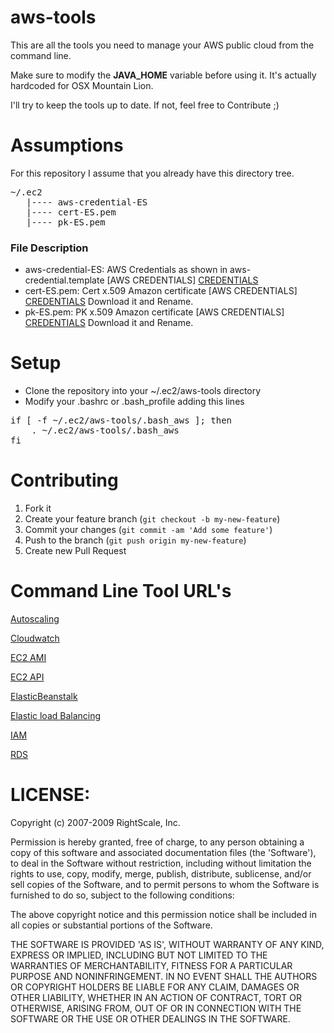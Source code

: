 aws-tools
=========

This are all the tools you need to manage your AWS public cloud from the command line.

Make sure to modify the **JAVA_HOME** variable before using it. It's actually hardcoded for OSX Mountain Lion.

I'll try to keep the tools up to date. If not, feel free to Contribute ;)

Assumptions
============
For this repository I assume that you already have this directory tree.
<pre>
~/.ec2
   |---- aws-credential-ES
   |---- cert-ES.pem
   |---- pk-ES.pem
</pre>

### File Description

* aws-credential-ES: AWS Credentials as shown in aws-credential.template [AWS CREDENTIALS] [CREDENTIALS]
* cert-ES.pem: Cert x.509 Amazon certificate [AWS CREDENTIALS] [CREDENTIALS] Download it and Rename.
* pk-ES.pem: PK x.509 Amazon certificate [AWS CREDENTIALS] [CREDENTIALS] Download it and Rename.

Setup
======

* Clone the repository into your ~/.ec2/aws-tools directory
* Modify your .bashrc or .bash_profile adding this lines

<pre>
if [ -f ~/.ec2/aws-tools/.bash_aws ]; then
    . ~/.ec2/aws-tools/.bash_aws
fi
</pre>

Contributing
============
1. Fork it
2. Create your feature branch (`git checkout -b my-new-feature`)
3. Commit your changes (`git commit -am 'Add some feature'`)
4. Push to the branch (`git push origin my-new-feature`)
5. Create new Pull Request

Command Line Tool URL's
========================
[Autoscaling](http://aws.amazon.com/developertools/2535)

[Cloudwatch](http://aws.amazon.com/developertools/2534)

[EC2 AMI](http://aws.amazon.com/developertools/368)

[EC2 API](http://aws.amazon.com/developertools/351)

[ElasticBeanstalk](http://aws.amazon.com/code/6752709412171743)

[Elastic load Balancing](http://aws.amazon.com/developertools/2536)

[IAM](http://aws.amazon.com/developertools/AWS-Identity-and-Access-Management/4143)

[RDS](http://aws.amazon.com/developertools/2928)


LICENSE:
========
Copyright (c) 2007-2009 RightScale, Inc.

Permission is hereby granted, free of charge, to any person obtaining a copy of this software and associated documentation files (the 'Software'), to deal in the Software without restriction, including without limitation the rights to use, copy, modify, merge, publish, distribute, sublicense, and/or sell copies of the Software, and to permit persons to whom the Software is furnished to do so, subject to the following conditions:

The above copyright notice and this permission notice shall be included in all copies or substantial portions of the Software.

THE SOFTWARE IS PROVIDED 'AS IS', WITHOUT WARRANTY OF ANY KIND, EXPRESS OR IMPLIED, INCLUDING BUT NOT LIMITED TO THE WARRANTIES OF MERCHANTABILITY, FITNESS FOR A PARTICULAR PURPOSE AND NONINFRINGEMENT. IN NO EVENT SHALL THE AUTHORS OR COPYRIGHT HOLDERS BE LIABLE FOR ANY CLAIM, DAMAGES OR OTHER LIABILITY, WHETHER IN AN ACTION OF CONTRACT, TORT OR OTHERWISE, ARISING FROM, OUT OF OR IN CONNECTION WITH THE SOFTWARE OR THE USE OR OTHER DEALINGS IN THE SOFTWARE.

[CREDENTIALS]: https://aws-portal.amazon.com/gp/aws/developer/account/index.html?action=access-key
